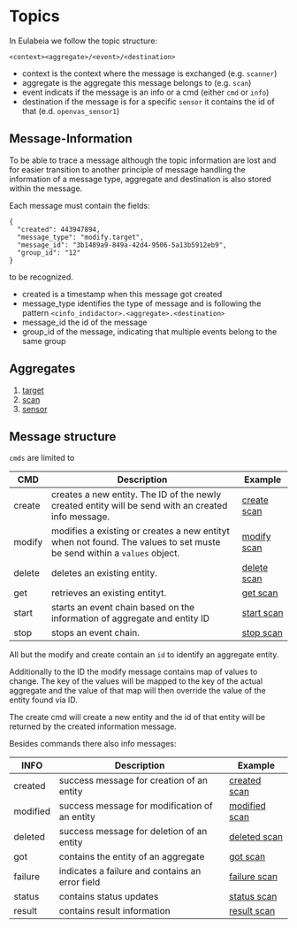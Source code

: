 # Topics

In Eulabeia we follow the topic structure:

`<context><aggregate>/<event>/<destination>`

- context is the context where the message is exchanged (e.g. `scanner`)
- aggregate is the aggregate this message belongs to (e.g. `scan`)
- event indicats if the message is an info or a cmd (either `cmd` or `info`)
- destination if the message is for a specific `sensor` it contains the id of that (e.d. `openvas_sensor1`)

## Message-Information

To be able to trace a message although the topic information are lost and for easier transition to another principle of message handling the information of a message type, aggregate and destination is also stored within the message.

Each message must contain the fields:

```
{
  "created": 443947894,
  "message_type": "modify.target",
  "message_id": "3b1489a9-849a-42d4-9506-5a13b5912eb9",
  "group_id": "12"
}
```

to be recognized.

- created is a timestamp when this message got created
- message_type identifies the type of message and is following the pattern `<cinfo_indidactor>.<aggregate>.<destination>`
- message_id the id of the message
- group_id of the message, indicating that multiple events belong to the same group

## Aggregates

1. [target](../models/target.go)
1. [scan](../models/scan.go)
1. [sensor](../models/scan.go)

## Message structure

`cmds` are limited to

| CMD | Description | Example |
| --- | --- | --- |
| create | creates a new entity. The ID of the newly created entity will be send with an created info message. | [create scan](message_examples.md#createscan)
| modify | modifies a existing or creates a new entityt when not found. The values to set muste be send within a `values` object. | [modify scan](message_examples.md#modifyscan)
| delete | deletes an existing entity. | [delete scan](message_examples.md#deletescan)
| get | retrieves an existing entityt. | [get scan](message_examples.md#getscan)
| start | starts an event chain based on the information of aggregate and entity ID | [start scan](message_examples.md#startscan)
| stop | stops an event chain. | [stop scan](message_examples.md#stopscan)

All but the modify and create contain an `id` to identify an aggregate entity.

Additionally to the ID the modify message contains map of values to change.
The key of the values will be mapped to the key of the actual aggregate and the value of that map will then override the value of the entity found via ID.

The create cmd will create a new entity and the id of that entity will be returned by the created information message. 


Besides commands there also info messages:

| INFO | Description | Example |
| --- | --- | --- |
| created | success message for creation of an entity  | [created scan](message_examples.md#createdscan)
| modified | success message for modification of an entity  | [modified scan](message_examples.md#modifiedscan)
| deleted | success message for deletion of an entity | [deleted scan](message_examples.md#deletedscan)
| got | contains the entity of an aggregate | [got scan](message_examples.md#gotscan)
| failure | indicates a failure and contains an error field | [failure scan](message_examples.md#failurescan)
| status | contains status updates | [status scan](message_examples.md#statusscan)
| result | contains result information | [result scan](message_examples.md#resultscan)


